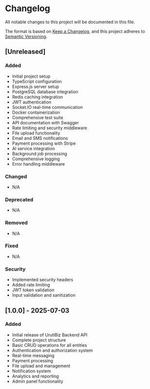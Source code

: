 # Changelog

All notable changes to this project will be documented in this file.

The format is based on [Keep a Changelog](https://keepachangelog.com/en/1.0.0/),
and this project adheres to [Semantic Versioning](https://semver.org/spec/v2.0.0.html).

## [Unreleased]

### Added
- Initial project setup
- TypeScript configuration
- Express.js server setup
- PostgreSQL database integration
- Redis caching integration
- JWT authentication
- Socket.IO real-time communication
- Docker containerization
- Comprehensive test suite
- API documentation with Swagger
- Rate limiting and security middleware
- File upload functionality
- Email and SMS notifications
- Payment processing with Stripe
- AI service integration
- Background job processing
- Comprehensive logging
- Error handling middleware

### Changed
- N/A

### Deprecated
- N/A

### Removed
- N/A

### Fixed
- N/A

### Security
- Implemented security headers
- Added rate limiting
- JWT token validation
- Input validation and sanitization

## [1.0.0] - 2025-07-03

### Added
- Initial release of UrutiBiz Backend API
- Complete project structure
- Basic CRUD operations for all entities
- Authentication and authorization system
- Real-time messaging
- Payment processing
- File upload and management
- Notification system
- Analytics and reporting
- Admin panel functionality
